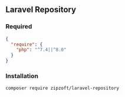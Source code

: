 ## Laravel Repository

### Required
```json
{
  "require": {
    "php": "^7.4||^8.0"
  }
}
```


### Installation
```
composer require zipzoft/laravel-repository
```
